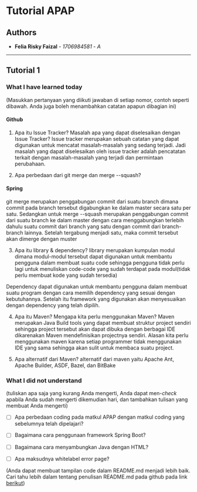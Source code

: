 # Tutorial APAP
## Authors

* **Felia Risky Faizal** - *1706984581* - *A*

---
## Tutorial 1
### What I have learned today
(Masukkan pertanyaan yang diikuti jawaban di setiap nomor, contoh seperti dibawah. Anda juga boleh
menambahkan catatan apapun dibagian ini)
#### Github

1. Apa itu Issue Tracker? Masalah apa yang dapat diselesaikan dengan Issue Tracker?
Issue tracker merupakan sebuah catatan yang dapat digunakan untuk mencatat masalah-masalah yang sedang terjadi. Jadi masalah yang dapat diselesaikan oleh issue tracker adalah pencatatan terkait dengan masalah-masalah yang terjadi dan  permintaan perubahaan.

2. Apa perbedaan dari git merge dan merge --squash?
#### Spring
git merge merupakan penggabungan commit dari suatu branch dimana commit pada branch tersebut digabungkan ke dalam master secara satu per satu. Sedangkan untuk merge --squash merupakan penggabungan commit dari suatu branch ke dalam master dengan cara menggabungkan terlebih dahulu suatu commit dari branch yang satu dengan commit dari branch-branch lainnya. Setelah tergabung menjadi satu, maka commit tersebut akan dimerge dengan muster

3. Apa itu library & dependency?
library merupakan kumpulan modul dimana modul-modul tersebut dapat digunakan untuk membantu pengguna dalam membuat suatu code sehingga pengguna tidak perlu lagi untuk menuliskan code-code yang sudah terdapat pada modul(tidak perlu membuat kode yang sudah tersedia)

Dependency dapat digunakan untuk membantu pengguna dalam membuat suatu program dengan cara memilih dependency yang sesuai dengan kebutuhannya. Setelah itu framework yang digunakan akan menyesuaikan dengan dependency yang telah dipilih.

4. Apa itu Maven? Mengapa kita perlu menggunakan Maven?
Maven merupakan Java Build tools yang dapat membuat struktur project sendiri sehingga project tersebut akan dapat dibuka dengan berbagai IDE dikarenakan Maven mendefinisikan projectnya sendiri. 
Alasan kita perlu menggunakan maven karena setiap programmer tidak menggunakan IDE yang sama sehingga akan sulit untuk membaca suatu project.

5. Apa alternatif dari Maven?
alternatif dari maven yaitu Apache Ant, Apache Builder, ASDF, Bazel, dan BitBake


### What I did not understand
(tuliskan apa saja yang kurang Anda mengerti, Anda dapat men-_check_ apabila Anda sudah mengerti
dikemudian hari, dan tambahkan tulisan yang membuat Anda mengerti)
- [ ] Apa perbedaan coding pada matkul APAP dengan matkul coding yang sebelumnya telah dipelajari?
- [ ] Bagaimana cara penggunaan framework Spring Boot?
- [ ] Bagaimana cara menyambungkan Java dengan HTML?
- [ ] Apa maksudnya whitelabel error page?


(Anda dapat membuat tampilan code dalam README.md menjadi lebih baik. Cari tahu lebih dalam
tentang penulisan README.md pada github pada link
[berikut](https://help.github.com/en/articles/basic-writing-and-formatting-syntax))
